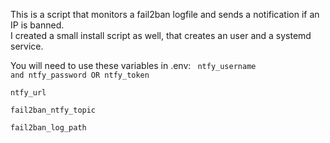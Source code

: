 This is a script that monitors a fail2ban logfile and sends a notification if an IP is banned.  
I created a small install script as well, that creates an user and a systemd service.  

You will need to use these variables in .env:
<code>
ntfy_username and ntfy_password OR ntfy_token  
ntfy_url  
fail2ban_ntfy_topic  
fail2ban_log_path  
</code>
